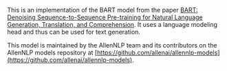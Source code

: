 This is an implementation of the BART model from the paper [BART: Denoising Sequence-to-Sequence Pre-training for Natural Language Generation, Translation, and Comprehension](https://api.semanticscholar.org/CorpusID:204960716). It uses a language modeling head and thus can be used for text generation.

This model is maintained by the AllenNLP team and its contributors on the AllenNLP models repository at [https://github.com/allenai/allennlp-models](https://github.com/allenai/allennlp-models).
